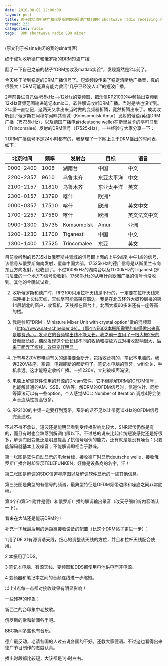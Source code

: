 ```yaml
---
date: 2010-08-01 12:00:00
layout: post
title: 终于成功收听德广和俄罗斯的DRM短波广播(DRM shortwave radio receiving result - deutsche welle and Russia)
thread: 233
categories: radio
tags:  DRM shortwave radio SDR mixer 
---
```


(原文刊于被sina关闭的我的sina博客)

终于成功收听德广和俄罗斯的DRM短波广播! 

翻了一下自己之前的帖子"DRM接收及matlab实验"，发现竟然是2年前了。 

今天终于听到稳定的DRM广播信号了。短波频段传来了稳定清晰地广播音，真的很强大！DRM可能真有能力救活“几乎已经没人听”的短波广播。 

2年前尝试自己做455kHz-->12kHz的变频器，把乐信RP2100的中频输出变频到12kHz音频范围输进笔记本mic口，软件解调收听DRM广播。当时是啥也没听到。2年里一直惦记，这两天又拿出来当时做的变频器折腾，竟然折腾出来了。成功收听到了俄罗斯在阿穆尔河畔共青城（Komsomolsk Amur）发射的俄语/英语DRM广播（15735kHz），以及德国广播电台(deutsche welle)在斯里兰卡的亭可马里（Trincomalee）发射的DRM信号（17525kHz）。一些经验与大家分享一下： 

1 DRM广播信号不是24小时都有的，我整理了一下网上关于DRM播出的时间表，如下： 

北京时间|频率|发射台|目标|语言 
--------|----|------|----|----
0000-2400|1008|湖南台|中国|中文
2200-2357|9610|乌鲁木齐|东亚太平洋|中文 
2100-2157|11810|乌鲁木齐|东亚太平洋|英文 
2300-0157|13790|喀什|欧洲*
0000-0357|17510|喀什|欧洲|英文中文 
1700-2257|17580|喀什|欧洲|英文法文中文 
0900-1300|15735|Komsomolsk|Amur|亚洲|俄语英语 
1200-1230|11700|Tiganesti|中国|中文 
1300-1400|17525|Trincomalee|东亚|英文 

目前收听到的15735kHz俄罗斯共青城的信号即上面的上午9点到中午1点的信号，该信号从俄罗斯向南发射，覆盖中国大部。17525kHz的德广信号是从斯里兰卡向东亚方向发射，也收到了。不过1008kHz的湖南台以及11700kHz的Tiganesti(罗马尼亚的一个地方?)信号没收到。17580kHz的从喀什向欧洲广播的信号也没收到。其他的今晚试试看。 

2. 收听俄罗斯和德广时，RP2100只用拉杆天线是不行的，一定要在拉杆天线末端连接上长线天线，天线尽可能高架在窗边。我是在北五环外大概19层楼的第14层朝北的窗户，收音机、天线都在窗台上。北面大概60多米还有一座等高的楼。 
  
3. 我是参照"DRM – Miniature Mixer Unit with crystal option"做的混频器（http://www.sat-schneider.de）。（那个NE602本振所需要的电感做出来真是够费劲。）。发现它的音频输出线不能太长。我之前一直用了一根大概2米的音频延长线，偶然发现这个延长线不同的收纳和摆放方式对接收影响很大，后来干脆弄了短线，效果变好明显。 
  
4. 所有与220V市电网有关的连接要全断开，包括收音机的，笔记本电脑的。我连220V插座，空调，电视能断的都断电了。笔记本电脑的蓝牙，wifi全关，手机拿远。这才能稳定收听广播。一插220V，立刻被噪声淹没。 
  
5. 电脑上解调软件使用的开源的Dream软件，它不但能解DRM的OFDM信号，也能解普通的AM、SSB、CW等。解DRM的OFDM信号时，信道估计、同步等算法可以有一些option。个人感觉MCL: Number of Iteration 调成4将会使声音连续性提高很多。 
  
6. RP2100的中频一定要打到宽带，窄带的话不足以让带宽10kHz的OFDM信号完全通过。 
  
不过不得不承认，短波还是能明显看到受传播影响比较大，SNR起伏仍然是有的，而且有时也会跌落到解调门限以下。不过总的说来比起传统短波感觉还是好很多，解调门限变低还是明显提高了抗信号起伏的能力，还有就是是没有噪音：只要能解码就基本上没噪音；不能解调即相当于静噪。 
  
第一张图是软件自动显示的电台台标，接收德广时显示deutsche welle，接收俄罗斯广播台时却显示TELEFUNKEN，好像是设备商的名字，汗！ 

第二张图是解调的SDC信道星座图以及解调软件显示的一些其他信息。 

第三张图是典型的有信号的频谱，最典型特征是OFDM频带边缘和噪底之间非常陡峭。 

第4个和第5个附件是德广和俄罗斯广播的解调输出录音（改天仔细听听内容确认一下）。 
  
看来在大陆还是能玩DRM的！

补充一下我最后用的远距离接收设备的配置（比这个DRM帖子更进一步）： 

1 用了DE 31有源调谐天线，细心的调整该天线的方位，并且和拉杆天线配合使用。 

2 本振用了DDS。 

3 笔记本电脑、有源天线、变频器和DDS都使用电池供电而非电源。 

4 变频器和笔记本之间的音频连线进一步缩短。 

以上4点每一点都对接收效果有明显影响！ 
  
一些残存的印象： 

新西兰的台印象中老放歌。 

俄罗斯的歌和新闻各半吧。 

BBC新闻多些也有音乐。 

德广最反动，老请各国的人过去说各国的不好。还教大家德语。不过这也看得出来德广节目制作的态度认真。 

播出时段都比较短，大该都是1小时左右。 
